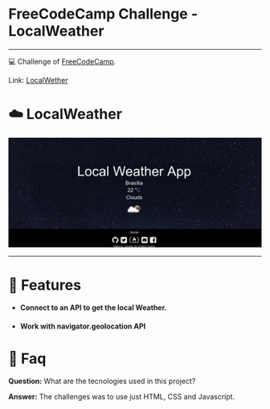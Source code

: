 # FreeCodeCamp Challenge - LocalWeather
---

💻 Challenge of [FreeCodeCamp](https://www.freecodecamp.org).

Link: [LocalWether](https://jonatasoc.github.io/fcc-04-LocalWeather/)


# :cloud: LocalWeather

<p align="center">
   <img src="docs/LocalWeather.jpg" width="auto"/>
</p>

---

# :rocket: Features

* #### Connect to an API to get the local Weather.
* #### Work with navigator.geolocation API


# :postbox: Faq

**Question:** What are the tecnologies used in this project?

**Answer:** The challenges was to use just HTML, CSS and Javascript.


